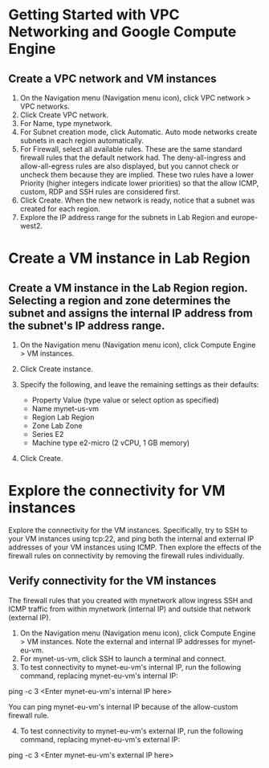 # Getting Started with VPC Networking and Google Compute Engine

## Create a VPC network and VM instances

1. On the Navigation menu (Navigation menu icon), click VPC network > VPC networks.
2. Click Create VPC network.
3. For Name, type mynetwork.
4. For Subnet creation mode, click Automatic.
Auto mode networks create subnets in each region automatically.
5. For Firewall, select all available rules.
These are the same standard firewall rules that the default network had.
The deny-all-ingress and allow-all-egress rules are also displayed, but you cannot check or uncheck them because they are implied. These two rules have a lower Priority (higher integers indicate lower priorities) so that the allow ICMP, custom, RDP and SSH rules are considered first.
6. Click Create.
When the new network is ready, notice that a subnet was created for each region.
7. Explore the IP address range for the subnets in Lab Region and europe-west2.

# Create a VM instance in Lab Region

## Create a VM instance in the Lab Region region. Selecting a region and zone determines the subnet and assigns the internal IP address from the subnet's IP address range.

1. On the Navigation menu (Navigation menu icon), click Compute Engine > VM instances.

2. Click Create instance.

3. Specify the following, and leave the remaining settings as their defaults:

    - Property	Value (type value or select option as specified)
    - Name	mynet-us-vm
    - Region	Lab Region
    - Zone	Lab Zone
    - Series	E2
    - Machine type	e2-micro (2 vCPU, 1 GB memory)
4. Click Create.


# Explore the connectivity for VM instances
Explore the connectivity for the VM instances. Specifically, try to SSH to your VM instances using tcp:22, and ping both the internal and external IP addresses of your VM instances using ICMP. Then explore the effects of the firewall rules on connectivity by removing the firewall rules individually.

## Verify connectivity for the VM instances

The firewall rules that you created with mynetwork allow ingress SSH and ICMP traffic from within mynetwork (internal IP) and outside that network (external IP).

1. On the Navigation menu (Navigation menu icon), click Compute Engine > VM instances.
Note the external and internal IP addresses for mynet-eu-vm.
2. For mynet-us-vm, click SSH to launch a terminal and connect.
3. To test connectivity to mynet-eu-vm's internal IP, run the following command, replacing mynet-eu-vm's internal IP:

  ping -c 3 <Enter mynet-eu-vm's internal IP here>

You can ping mynet-eu-vm's internal IP because of the allow-custom firewall rule.

4. To test connectivity to mynet-eu-vm's external IP, run the following command, replacing mynet-eu-vm's external IP:

  ping -c 3 <Enter mynet-eu-vm's external IP here>

